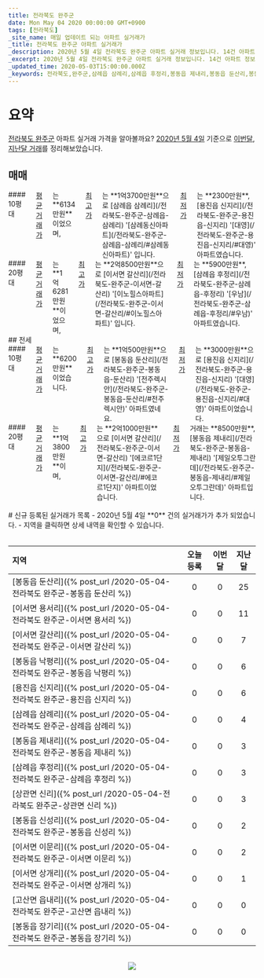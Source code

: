 ```yaml
---
title: 전라북도 완주군
date: Mon May 04 2020 00:00:00 GMT+0900
tags: [전라북도]
_site_name: 매일 업데이트 되는 아파트 실거래가
_title: 전라북도 완주군 아파트 실거래가
_description: 2020년 5월 4일 전라북도 완주군 아파트 실거래 정보입니다. 14건 아파트 정보가 있습니다.
_excerpt: 2020년 5월 4일 전라북도 완주군 아파트 실거래 정보입니다. 14건 아파트 정보가 있습니다.
_updated_time: 2020-05-03T15:00:00.000Z
_keywords: 전라북도,완주군,삼례읍 삼례리,삼례읍 후정리,봉동읍 제내리,봉동읍 둔산리,봉동읍 낙평리,용진읍 신지리,이서면 갈산리,이서면 상개리,이서면 용서리,봉동읍 장기리,이서면 이문리,고산면 읍내리,봉동읍 신성리,상관면 신리
---
```



# 요약
<ins>전라북도 완주군</ins> 아파트 실거래 가격을 알아볼까요? <ins>2020년 5월 4일</ins> 기준으로 <ins>이번달, 지난달 거래</ins>를 정리해보았습니다.

## 매매
<div class="container">
<div class="six columns" markdown="1">
#### 10평대
<ins>평균 거래가</ins>는 **6134만원**이었으며, <ins>최고가</ins>는 **1억3700만원**으로 [삼례읍 삼례리](/전라북도-완주군-삼례읍-삼례리) '[삼례동신아파트](/전라북도-완주군-삼례읍-삼례리/#삼례동신아파트)' 입니다. <ins>최저가</ins>는 **2300만원**, [용진읍 신지리](/전라북도-완주군-용진읍-신지리) '[대영](/전라북도-완주군-용진읍-신지리/#대영)' 아파트였습니다.
</div>
<div class="six columns" markdown="1">
#### 20평대
<ins>평균 거래가</ins>는 **1억6281만원**이었으며, <ins>최고가</ins>는 **2억8500만원**으로 [이서면 갈산리](/전라북도-완주군-이서면-갈산리) '[이노힐스아파트](/전라북도-완주군-이서면-갈산리/#이노힐스아파트)' 입니다. <ins>최저가</ins>는 **5900만원**, [삼례읍 후정리](/전라북도-완주군-삼례읍-후정리) '[우남](/전라북도-완주군-삼례읍-후정리/#우남)' 아파트였습니다.
</div>
</div>
## 전세
<div class="container">
<div class="six columns" markdown="1">
#### 10평대
<ins>평균 거래가</ins>는 **6200만원**이었습니다. <ins>최고가</ins>는 **1억500만원**으로 [봉동읍 둔산리](/전라북도-완주군-봉동읍-둔산리) '[전주렉시안](/전라북도-완주군-봉동읍-둔산리/#전주렉시안)' 아파트였네요. <ins>최저가</ins>는 **3000만원**으로 [용진읍 신지리](/전라북도-완주군-용진읍-신지리) '[대영](/전라북도-완주군-용진읍-신지리/#대영)' 아파트이었습니다.
</div>
<div class="six columns" markdown="1">
#### 20평대
<ins>평균 거래가</ins>는 **1억3800만원**이며, <ins>최고가</ins>는 **2억1000만원**으로 [이서면 갈산리](/전라북도-완주군-이서면-갈산리) '[에코르1단지](/전라북도-완주군-이서면-갈산리/#에코르1단지)' 아파트이었습니다. <ins>최저가</ins> 거래는 **8500만원**, [봉동읍 제내리](/전라북도-완주군-봉동읍-제내리) '[제일오투그란데](/전라북도-완주군-봉동읍-제내리/#제일오투그란데)' 아파트입니다.
</div>
</div>


<br>
# 신규 등록된 실거래가 목록
- 2020년 5월 4일 **0** 건의 실거래가가 추가 되었습니다.
- 지역을 클릭하면 상세 내역을 확인할 수 있습니다.
<br><br>

| 지역 | 오늘 등록 | 이번달 | 지난달 |
|:---|:---:|:---:|:---:|
| [봉동읍 둔산리]({% post_url /2020-05-04-전라북도 완주군-봉동읍 둔산리 %}) | 0 | 0 | 25|
| [이서면 용서리]({% post_url /2020-05-04-전라북도 완주군-이서면 용서리 %}) | 0 | 0 | 11|
| [이서면 갈산리]({% post_url /2020-05-04-전라북도 완주군-이서면 갈산리 %}) | 0 | 0 | 7|
| [봉동읍 낙평리]({% post_url /2020-05-04-전라북도 완주군-봉동읍 낙평리 %}) | 0 | 0 | 6|
| [용진읍 신지리]({% post_url /2020-05-04-전라북도 완주군-용진읍 신지리 %}) | 0 | 0 | 6|
| [삼례읍 삼례리]({% post_url /2020-05-04-전라북도 완주군-삼례읍 삼례리 %}) | 0 | 0 | 4|
| [봉동읍 제내리]({% post_url /2020-05-04-전라북도 완주군-봉동읍 제내리 %}) | 0 | 0 | 3|
| [삼례읍 후정리]({% post_url /2020-05-04-전라북도 완주군-삼례읍 후정리 %}) | 0 | 0 | 3|
| [상관면 신리]({% post_url /2020-05-04-전라북도 완주군-상관면 신리 %}) | 0 | 0 | 3|
| [봉동읍 신성리]({% post_url /2020-05-04-전라북도 완주군-봉동읍 신성리 %}) | 0 | 0 | 2|
| [이서면 이문리]({% post_url /2020-05-04-전라북도 완주군-이서면 이문리 %}) | 0 | 0 | 2|
| [이서면 상개리]({% post_url /2020-05-04-전라북도 완주군-이서면 상개리 %}) | 0 | 0 | 1|
| [고산면 읍내리]({% post_url /2020-05-04-전라북도 완주군-고산면 읍내리 %}) | 0 | 0 | 0|
| [봉동읍 장기리]({% post_url /2020-05-04-전라북도 완주군-봉동읍 장기리 %}) | 0 | 0 | 0|

<p align="center"><br><img src="https://via.placeholder.com/700x120"><br></p>

